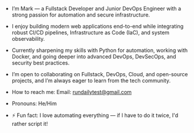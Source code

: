 - I’m Mark — a Fullstack Developer and Junior DevOps Engineer with a strong passion for automation and secure infrastructure.

- I enjoy building modern web applications end-to-end while integrating robust CI/CD pipelines, Infrastructure as Code (IaC), and system observability.

- Currently sharpening my skills with Python for automation, working with Docker, and going deeper into advanced DevOps, DevSecOps, and security best practices.

-  I’m open to collaborating on Fullstack, DevOps, Cloud, and open-source projects, and I’m always eager to learn from the tech community.

-  How to reach me:
Email: rundailytest@gmail.com

- Pronouns: He/Him

- ⚡ Fun fact: I love automating everything — if I have to do it twice, I'd rather script it!

<!---
codest40/codest40 is a ✨ special ✨ repository because its `README.md` (this file) appears on your GitHub profile.
You can click the Preview link to take a look at your changes.
--->
